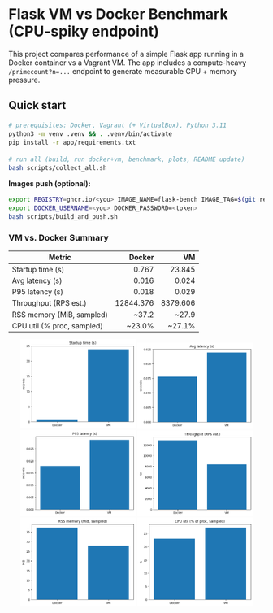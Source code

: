 # Flask VM vs Docker Benchmark (CPU-spiky endpoint)

This project compares performance of a simple Flask app running in a Docker container vs a Vagrant VM.
The app includes a compute-heavy `/primecount?n=...` endpoint to generate measurable CPU + memory pressure.

## Quick start

```bash
# prerequisites: Docker, Vagrant (+ VirtualBox), Python 3.11
python3 -m venv .venv && . .venv/bin/activate
pip install -r app/requirements.txt

# run all (build, run docker+vm, benchmark, plots, README update)
bash scripts/collect_all.sh
```

**Images push (optional):**

```bash
export REGISTRY=ghcr.io/<you> IMAGE_NAME=flask-bench IMAGE_TAG=$(git rev-parse --short HEAD)
export DOCKER_USERNAME=<you> DOCKER_PASSWORD=<token>
bash scripts/build_and_push.sh
```

<!-- AUTO-BENCHMARKS -->

### VM vs. Docker Summary

| Metric | Docker | VM |
|---|---:|---:|
| Startup time (s) | 0.767 | 23.845 |
| Avg latency (s) | 0.016 | 0.024 |
| P95 latency (s) | 0.018 | 0.029 |
| Throughput (RPS est.) | 12844.376 | 8379.606 |
| RSS memory (MiB, sampled) | ~37.2 | ~27.9 |
| CPU util (% proc, sampled) | ~23.0% | ~27.1% |


<p align="center">
  <img src="bench/out/startup.png" width="45%"/>
  <img src="bench/out/latency_avg.png" width="45%"/><br/>
  <img src="bench/out/latency_p95.png" width="45%"/>
  <img src="bench/out/throughput.png" width="45%"/><br/>
  <img src="bench/out/memory.png" width="45%"/>
  <img src="bench/out/cpu.png" width="45%"/>
</p>

<!-- AUTO-BENCHMARKS -->

